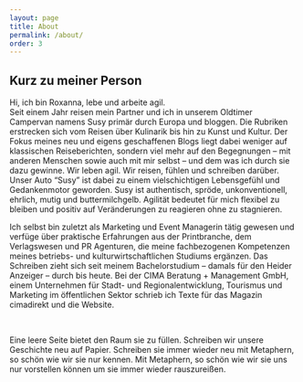 ```yaml
---
layout: page
title: About
permalink: /about/
order: 3
---
```


## Kurz zu meiner Person

Hi, ich bin Roxanna, lebe und arbeite agil.  
Seit einem Jahr reisen mein Partner und ich in unserem Oldtimer Campervan namens Susy primär durch Europa und bloggen. Die Rubriken erstrecken sich vom Reisen über Kulinarik bis hin zu Kunst und Kultur. Der Fokus meines neu und eigens geschaffenen Blogs liegt dabei weniger auf klassischen Reiseberichten, sondern viel mehr auf den Begegnungen – mit anderen Menschen sowie auch mit mir selbst – und dem was ich durch sie dazu gewinne. Wir leben agil. Wir reisen, fühlen und schreiben darüber. Unser Auto “Susy” ist dabei zu einem vielschichtigen Lebensgefühl und Gedankenmotor geworden. Susy ist authentisch, spröde, unkonventionell, ehrlich, mutig und buttermilchgelb. Agilität bedeutet für mich flexibel zu bleiben und positiv auf Veränderungen zu reagieren ohne zu stagnieren.

Ich selbst bin zuletzt als Marketing und Event Managerin tätig gewesen und verfüge über praktische Erfahrungen aus der Printbranche, dem Verlagswesen und PR Agenturen, die meine fachbezogenen Kompetenzen meines betriebs- und kulturwirtschaftlichen Studiums ergänzen.
Das Schreiben zieht sich seit meinem Bachelorstudium – damals für den Heider Anzeiger – durch bis heute. Bei der CIMA Beratung + Management GmbH, einem Unternehmen für Stadt- und Regionalentwicklung, Tourismus und Marketing im öffentlichen Sektor schrieb ich Texte für das Magazin cimadirekt und die Website.

<br>

<p class="quote">
Eine leere Seite bietet den Raum sie zu füllen. Schreiben wir unsere Geschichte neu auf Papier. Schreiben sie immer wieder neu mit Metaphern, so schön wie wir sie nur kennen. Mit Metaphern, so schön wie wir sie uns nur vorstellen können um sie immer wieder rauszureißen.
</p>
